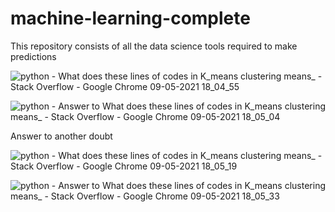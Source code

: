 # machine-learning-complete
This repository consists of all the data science tools required to make predictions


![python - What does these lines of codes in K_means clustering means_ - Stack Overflow - Google Chrome 09-05-2021 18_04_55](https://user-images.githubusercontent.com/63957082/117572892-a151d100-b0f2-11eb-83b6-a71cab9be9c9.png)




![python - Answer to What does these lines of codes in K_means clustering means_ - Stack Overflow - Google Chrome 09-05-2021 18_05_04](https://user-images.githubusercontent.com/63957082/117572730-d14ca480-b0f1-11eb-903c-bfb90816c6d8.png)


Answer to another doubt


![python - What does these lines of codes in K_means clustering means_ - Stack Overflow - Google Chrome 09-05-2021 18_05_19](https://user-images.githubusercontent.com/63957082/117572814-4cae5600-b0f2-11eb-8e5d-a042805c5b14.png)

![python - Answer to What does these lines of codes in K_means clustering means_ - Stack Overflow - Google Chrome 09-05-2021 18_05_33](https://user-images.githubusercontent.com/63957082/117572817-4ddf8300-b0f2-11eb-9484-765d223af60d.png)



